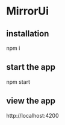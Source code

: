 # MirrorUi

## installation
npm i 

## start the app
npm start

## view the app
http://localhost:4200
